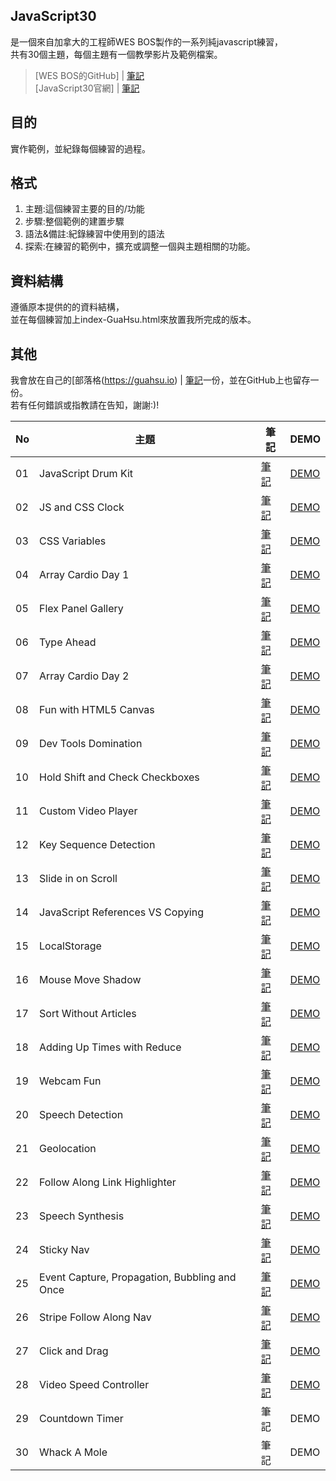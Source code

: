 ## JavaScript30
是一個來自加拿大的工程師WES BOS製作的一系列純javascript練習，  
共有30個主題，每個主題有一個教學影片及範例檔案。  
>[WES BOS的GitHub] | [筆記](https://github.com/wesbos/JavaScript30)  
[JavaScript30官網] | [筆記](https://javascript30.com/)

## 目的
實作範例，並紀錄每個練習的過程。  

## 格式
1. 主題:這個練習主要的目的/功能  
2. 步驟:整個範例的建置步驟  
3. 語法&備註:紀錄練習中使用到的語法  
4. 探索:在練習的範例中，擴充或調整一個與主題相關的功能。

## 資料結構
遵循原本提供的的資料結構，  
並在每個練習加上index-GuaHsu.html來放置我所完成的版本。

## 其他
我會放在自己的[部落格(https://guahsu.io) | [筆記](https://guahsu.io)一份，並在GitHub上也留存一份。  
若有任何錯誤或指教請在告知，謝謝:)!

| No | 主題 | 筆記 | DEMO |
| --- | --- | --- | --- |
| 01 | JavaScript Drum Kit | [筆記](https://guahsu.io/2017/05/JavaScript30-01-Java-Script-Drum-Kit/) | [DEMO](https://guahsu.io/JavaScript30/01_Java-Script-Drum-Kit/index-GuaHsu.html) |
| 02 | JS and CSS Clock | [筆記](https://guahsu.io/2017/05/JavaScript30-02-JS-and-CSS-Clock/) | [DEMO](https://guahsu.io/JavaScript30/02_JS-and-CSS-Clock/index-GuaHsu.html) |
| 03 | CSS Variables | [筆記](https://guahsu.io/2017/05/JavaScript30-03-CSS-Variables/) | [DEMO](https://guahsu.io/JavaScript30/03_CSS-Variables/index-GuaHsu.html) |
| 04 | Array Cardio Day 1 | [筆記](https://guahsu.io/2017/05/JavaScript30-04-Array-Cardio-Day-1/) | [DEMO](https://guahsu.io/JavaScript30/04_Array-Cardio-Day-1/index-GuaHsu.html) |
| 05 | Flex Panel Gallery | [筆記](https://guahsu.io/2017/05/JavaScript30-05-Flex-Panel-Gallery/) | [DEMO](https://guahsu.io/JavaScript30//05_Flex-Panel-Gallery/index-GuaHsu.html) |
| 06 | Type Ahead | [筆記](https://guahsu.io/2017/05/JavaScript30-06-Type-Ahead/) | [DEMO](https://guahsu.io/JavaScript30/06_Type-Ahead/index-GuaHsu.html) |
| 07 | Array Cardio Day 2 | [筆記](https://guahsu.io/2017/05/JavaScript30-07-Array-Cardio-Day-2/) | [DEMO](https://guahsu.io/JavaScript30/07_Array-Cardio-Day-2/index-GuaHsu.html) |
| 08 | Fun with HTML5 Canvas | [筆記](https://guahsu.io/2017/06/JavaScript30-08-Fun-with-HTML5-Canvas/) | [DEMO](https://guahsu.io/JavaScript30/08_Fun-with-HTML5-Canvas/index-GuaHsu.html) |
| 09 | Dev Tools Domination | [筆記](https://guahsu.io/2017/06/JavaScript30-09-Dev-Tools-Domination/) | [DEMO](https://guahsu.io/JavaScript30/09_Dev-Tools-Domination/index-GuaHsu.html) |
| 10 | Hold Shift and Check Checkboxes | [筆記](https://guahsu.io/2017/07/JavaScript30-10-Hold-Shift-and-Check-Checkboxes/) | [DEMO](https://guahsu.io/JavaScript30/10_Hold-Shift-and-Check-Checkboxes/index-GuaHsu.html) |
| 11 | Custom Video Player | [筆記](https://guahsu.io/2017/07/JavaScript30-11-Custom-Video-Player/) | [DEMO](https://guahsu.io/JavaScript30/11_Custom-Video-Player/index-GuaHsu.html) |
| 12 | Key Sequence Detection | [筆記](https://guahsu.io/2017/07/JavaScript30-12-Key-Sequence-Detection/) | [DEMO](https://guahsu.io/JavaScript30/12_Key-Sequence-Detection/index-GuaHsu.html)    |
| 13 | Slide in on Scroll | [筆記](https://guahsu.io/2017/08/JavaScript30-13-Slide-in-on-Scroll/) | [DEMO](https://guahsu.io/JavaScript30/13_Slide-in-on-Scroll/index-GuaHsu.html) |
| 14 | JavaScript References VS Copying | [筆記](https://guahsu.io/2017/08/JavaScript30-14-JavaScript-References-VS-Copying/) | [DEMO](https://guahsu.io/JavaScript30/14_JavaScript-References-VS-Copying/index-GuaHsu.html) |
| 15 | LocalStorage | [筆記](https://guahsu.io/2017/09/JavaScript30-15-LocalStorage/) | [DEMO](https://guahsu.io/JavaScript30/15_LocalStorage/index-GuaHsu.html) |
| 16 | Mouse Move Shadow | [筆記](https://guahsu.io/2017/10/JavaScript30-16-Mouse-Move-Shadow/) | [DEMO](https://guahsu.io/JavaScript30/16_Mouse-Move-Shadow/index-GuaHsu.html) |
| 17 | Sort Without Articles | [筆記](https://guahsu.io/2017/10/JavaScript30-17-Sort-Without-Articles/) | [DEMO](https://guahsu.io/JavaScript30/17_Sort-Without-Articles/index-GuaHsu.html) |
| 18 | Adding Up Times with Reduce | [筆記](https://guahsu.io/2017/10/JavaScript30-18-Adding-Up-Times-with-Reduce/) | [DEMO](https://guahsu.io/JavaScript30/18_Adding-Up-Times-with-Reduce/index-GuaHsu.html) |
| 19 | Webcam Fun | [筆記](https://guahsu.io/2017/10/JavaScript30-19-Webcam-Fun/) | [DEMO](https://guahsu.io/JavaScript30/19_Webcam-Fun/index-GuaHsu.html) |
| 20 | Speech Detection | [筆記](https://guahsu.io/2017/10/JavaScript30-20-Speech-Detection/) | [DEMO](https://guahsu.io/JavaScript30/20_Speech-Detection/index-GuaHsu.html) |
| 21 | Geolocation | [筆記](https://guahsu.io/2017/10/JavaScript30-21-Geolocation/) | [DEMO](https://guahsu.io/JavaScript30/21_Geolocation/index-GuaHsu.html)  |
| 22 | Follow Along Link Highlighter | [筆記](https://guahsu.io/2017/10/JavaScript30-22-Follow-Along-Link-Highlighter/) | [DEMO](https://guahsu.io/JavaScript30/22_Follow-Along-Link-Highlighter/index-GuaHsu.html) |
| 23 | Speech Synthesis | [筆記](https://guahsu.io/2017/10/JavaScript30-23-Speech-Synthesis/) | [DEMO](https://guahsu.io/JavaScript30/23_Speech-Synthesis/index-GuaHsu.html) |
| 24 | Sticky Nav | [筆記](https://guahsu.io/2017/10/JavaScript30-24-Sticky-Nav/) | [DEMO](https://guahsu.io/JavaScript30/24_Sticky-Nav/index-GuaHsu.html) |
| 25 | Event Capture, Propagation, Bubbling and Once | [筆記](https://guahsu.io/2017/10/JavaScript30-25-Event-Capture-Propagation-Bubbling-and-Once/) | [DEMO](https://guahsu.io/JavaScript30/25_Event-Capture-Propagation-Bubbling-and-Once/index-GuaHsu.html) |
| 26 | Stripe Follow Along Nav | [筆記](https://guahsu.io/2017/10/JavaScript30-26-Stripe-Follow-Along-Nav/) | [DEMO](http://guahsu.io/JavaScript30/26_Stripe-Follow-Along-Nav/index-GuaHsu.html) |
| 27 | Click and Drag | [筆記](https://guahsu.io/2017/10/JavaScript30-27-Click-and-Drag/) | [DEMO](http://guahsu.io/JavaScript30/27_Click-and-Drag/index-GuaHsu.html) |
| 28 | Video Speed Controller | [筆記](https://guahsu.io/2017/10/JavaScript30-28-Video-Speed-Controller/) | [DEMO](http://guahsu.io/JavaScript30/28_Video-Speed-Controller/index-GuaHsu.html) |
| 29 | Countdown Timer | 筆記 | DEMO |
| 30 | Whack A Mole  | 筆記 | DEMO |

